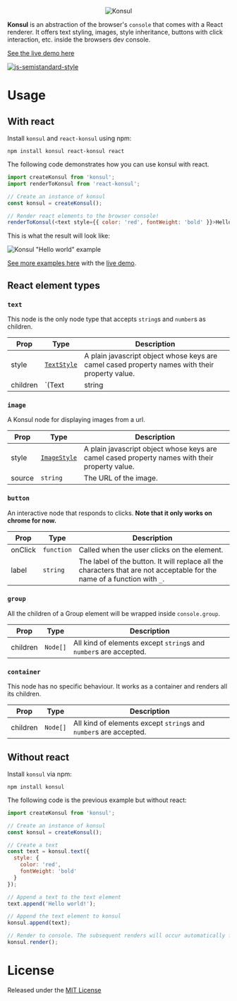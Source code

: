 <p align="center">
  <img src="https://www.dropbox.com/s/3wfhnivj3pad9hv/konsul-logo-small.png?dl=1" alt="Konsul" />
</p>

**Konsul** is an abstraction of the browser's `console` that comes with a React renderer. It offers text styling, images, style inheritance, buttons with click interaction, etc. inside the browsers dev console.

[See the live demo here](https://mohebifar.github.io/konsul/)

[![js-semistandard-style](https://cdn.rawgit.com/flet/semistandard/master/badge.svg)](https://github.com/Flet/semistandard)

# Usage
## With react
Install `konsul` and `react-konsul` using npm:

```
npm install konsul react-konsul react
```

The following code demonstrates how you can use konsul with react.

```js
import createKonsul from 'konsul';
import renderToKonsul from 'react-konsul';

// Create an instance of konsul
const konsul = createKonsul();

// Render react elements to the browser console!
renderToKonsul(<text style={{ color: 'red', fontWeight: 'bold' }}>Hello world!</text>, konsul);
```

This is what the result will look like:

![Konsul "Hello world" example](https://www.dropbox.com/s/cyzs5imu6384voc/konsul-hello-world.jpg?dl=1)

[See more examples here](https://github.com/mohebifar/konsul/tree/master/examples/src) with the [live demo](https://mohebifar.github.io/konsul/).

## React element types
### `text`
This node is the only node type that accepts `string`s and `number`s as children.

| Prop | Type | Description |
| --- | --- | --- |
| style | [`TextStyle`](https://github.com/mohebifar/konsul/blob/master/src/types/styles.js#L13) | A plain javascript object whose keys are camel cased property names with their property value. |
| children | `(Text|string|number)[]` | Only `Text`s, `string`s and `number`s are accepted as a Text's children |

### `image`
A Konsul node for displaying images from a url.

| Prop | Type | Description |
| --- | --- | --- |
| style | [`ImageStyle`](https://github.com/mohebifar/konsul/blob/master/src/types/styles.js#L20) | A plain javascript object whose keys are camel cased property names with their property value. |
| source | `string` | The URL of the image. |

### `button`
An interactive node that responds to clicks. **Note that it only works on chrome for now.**

| Prop | Type | Description |
| --- | --- | --- |
| onClick | `function` | Called when the user clicks on the element. |
| label | `string` | The label of the button. It will replace all the characters that are not acceptable for the name of a function with `_`. |

### `group`
All the children of a Group element will be wrapped inside `console.group`.

| Prop | Type | Description |
| --- | --- | --- |
| children | `Node[]` | All kind of elements except `string`s and `number`s are accepted. |

### `container`
This node has no specific behaviour. It works as a container and renders all its children.


| Prop | Type | Description |
| --- | --- | --- |
| children | `Node[]` | All kind of elements except `string`s and `number`s are accepted. |

## Without react
Install `konsul` via npm:

```
npm install konsul
```

The following code is the previous example but without react:

```js
import createKonsul from 'konsul';

// Create an instance of konsul
const konsul = createKonsul();

// Create a text
const text = konsul.text({
  style: {
    color: 'red',
    fontWeight: 'bold'
  }
});

// Append a text to the text element
text.append('Hello world!');

// Append the text element to konsul
konsul.append(text);

// Render to console. The subsequent renders will occur automatically for example by updating the style or children.
konsul.render();
```

# License
Released under the [MIT License](https://mohebifar.mit-license.org/)
